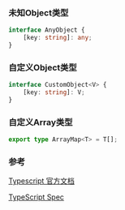 ### 未知Object类型

```typescript
interface AnyObject {
    [key: string]: any;
}
```

### 自定义Object类型

```typescript
interface CustomObject<V> {
    [key: string]: V;
}
```

### 自定义Array类型

```typescript
export type ArrayMap<T> = T[];
```


### 参考

[Typescript 官方文档](https://www.tslang.cn/index.html)

[TypeScript Spec](https://github.com/Microsoft/TypeScript/blob/master/doc/spec.md)
